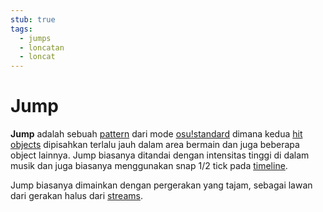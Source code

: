 ```yaml
---
stub: true
tags:
  - jumps
  - loncatan
  - loncat
---
```


# Jump

**Jump** adalah sebuah [pattern](/wiki/Beatmap/Pattern) dari mode [osu!standard](/wiki/Game_mode/osu!) dimana kedua [hit objects](/wiki/Hit_Objects) dipisahkan terlalu jauh dalam area bermain dan juga beberapa object lainnya. Jump biasanya ditandai dengan intensitas tinggi di dalam musik dan juga biasanya menggunakan snap 1/2 tick pada [timeline](/wiki/Beatmap_Editor/Timelines#hit-objects).

Jump biasanya dimainkan dengan pergerakan yang tajam, sebagai lawan dari gerakan halus dari [streams](/wiki/Beatmap/Pattern/Stream).
